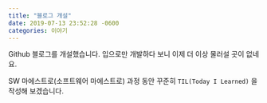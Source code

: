 ```yaml
---
title: "블로그 개설"
date: 2019-07-13 23:52:28 -0600
categories: 이야기
---
```


Github 블로그를 개설했습니다. 입으로만 개발하다 보니 이제 더 이상 물러설 곳이 없네요.

SW 마에스트로(소프트웨어 마에스트로) 과정 동안 꾸준히 `TIL(Today I Learned)` 을 작성해 보겠습니다.

